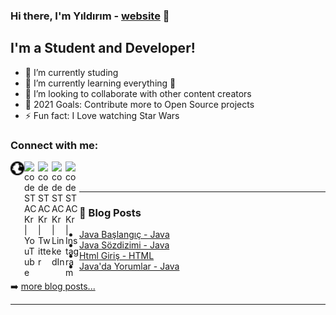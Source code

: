 ### Hi there, I'm Yıldırım - [website] 👋

## I'm a Student and Developer!
- 🔭 I’m currently studing 
- 🌱 I’m currently learning everything 🤣
- 👯 I’m looking to collaborate with other content creators
- 🥅 2021 Goals: Contribute more to Open Source projects
- ⚡ Fun fact: I Love watching Star Wars 

### Connect with me:

[<img align="left" alt="codeSTACKr.com" width="22px" src="https://raw.githubusercontent.com/iconic/open-iconic/master/svg/globe.svg" />][website]
[<img align="left" alt="codeSTACKr | YouTube" width="22px" src="https://cdn.jsdelivr.net/npm/simple-icons@v3/icons/youtube.svg" />][youtube]
[<img align="left" alt="codeSTACKr | Twitter" width="22px" src="https://cdn.jsdelivr.net/npm/simple-icons@v3/icons/twitter.svg" />][twitter]
[<img align="left" alt="codeSTACKr | LinkedIn" width="22px" src="https://cdn.jsdelivr.net/npm/simple-icons@v3/icons/linkedin.svg" />][linkedin]
[<img align="left" alt="codeSTACKr | Instagram" width="22px" src="https://cdn.jsdelivr.net/npm/simple-icons@v3/icons/instagram.svg" />][instagram]

<br />
<br />

---

### 📕 Blog Posts

<!-- BLOG-POST-LIST:START -->
- [Java Başlangıç  - Java](https://yildirimbasoglu.blogspot.com/2021/06/java-baslangc.html)
- [Java Sözdizimi - Java](https://yildirimbasoglu.blogspot.com/2021/06/java-sozdizimi.html)
- [Html Giriş - HTML](https://yildirimbasoglu.blogspot.com/2021/06/html-giris.html)
- [Java'da Yorumlar - Java](https://yildirimbasoglu.blogspot.com/2021/07/javada-yorumlar.html)
<!-- BLOG-POST-LIST:END -->

➡️ [more blog posts...](https://yildirimbasoglu.blogspot.com)

---

[website]: https://yildirimbasoglu.blogspot.com
[twitter]: https://twitter.com/YildirimSpace
[youtube]: https://www.youtube.com/channel/UClmOOA8Aiq0OTq44_9YoN3Q
[instagram]: https://www.instagram.com/yildirim.space/
[linkedin]: https://www.linkedin.com/in/yıldırım-başoğlu-72b7b01b8/
[webdevplaylist]: https://www.youtube.com/playlist?list=PLkwxH9e_vrAJ0WbEsFA9W3I1W-g_BTsbt
[jsplaylist]: https://www.youtube.com/playlist?list=PLkwxH9e_vrALRJKu7wfXby3MKeflhTu6B
[cssplaylist]: https://www.youtube.com/playlist?list=PLkwxH9e_vrALSdvZuEh6gqQdmDoDIoqz4
[reactplaylist]: https://www.youtube.com/playlist?list=PLkwxH9e_vrAK4TdffpxKY3QGyHCpxFcQ0
